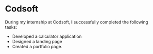 # Codsoft
During my internship at Codsoft, I successfully completed the following tasks:     
* Developed a calculator application  
* Designed a landing page   
* Created a portfolio page.  

